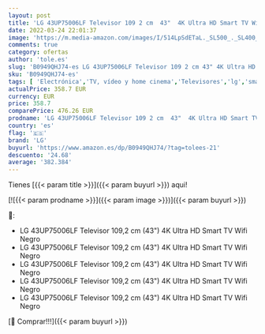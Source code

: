 ```yaml
---
layout: post
title: 'LG 43UP75006LF Televisor 109 2 cm  43"  4K Ultra HD Smart TV WiFi Negro'
date: 2022-03-24 22:01:37
image: 'https://m.media-amazon.com/images/I/514LpSdETaL._SL500_._SL400_.jpg'
comments: true
category: ofertas
author: 'tole.es'
slug: 'B0949QHJ74-es LG 43UP75006LF Televisor 109 2 cm 43" 4K Ultra HD Smart TV...'
sku: 'B0949QHJ74-es'
tags: [ 'Electrónica','TV, vídeo y home cinema','Televisores','lg','smart','televisor','tv', ]
actualPrice: 358.7 EUR
currency: EUR
price: 358.7
comparePrice: 476.26 EUR
prodname: 'LG 43UP75006LF Televisor 109 2 cm  43"  4K Ultra HD Smart TV WiFi Negro'
country: 'es'
flag: '🇪🇸'
brand: 'LG'
buyurl: 'https://www.amazon.es/dp/B0949QHJ74/?tag=tolees-21'
descuento: '24.68'
average: '382.384'
---
```


Tienes [{{< param title >}}]({{< param buyurl >}}) aqui!

[![{{< param prodname >}}]({{< param image >}})]({{< param buyurl >}})

🔎:

- LG 43UP75006LF Televisor 109,2 cm (43") 4K Ultra HD Smart TV Wifi Negro
- LG 43UP75006LF Televisor 109,2 cm (43") 4K Ultra HD Smart TV Wifi Negro
- LG 43UP75006LF Televisor 109,2 cm (43") 4K Ultra HD Smart TV Wifi Negro
- LG 43UP75006LF Televisor 109,2 cm (43") 4K Ultra HD Smart TV Wifi Negro
- LG 43UP75006LF Televisor 109,2 cm (43") 4K Ultra HD Smart TV Wifi Negro

[🛒 Comprar!!!]({{< param buyurl >}})
